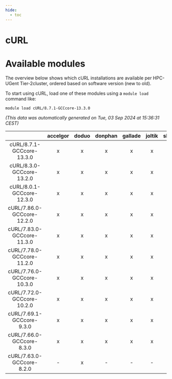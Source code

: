 ```yaml
---
hide:
  - toc
---
```


cURL
====

# Available modules


The overview below shows which cURL installations are available per HPC-UGent Tier-2cluster, ordered based on software version (new to old).

To start using cURL, load one of these modules using a `module load` command like:

```shell
module load cURL/8.7.1-GCCcore-13.3.0
```

*(This data was automatically generated on Tue, 03 Sep 2024 at 15:36:31 CEST)*  

| |accelgor|doduo|donphan|gallade|joltik|shinx|skitty|
| :---: | :---: | :---: | :---: | :---: | :---: | :---: | :---: |
|cURL/8.7.1-GCCcore-13.3.0|x|x|x|x|x|x|x|
|cURL/8.3.0-GCCcore-13.2.0|x|x|x|x|x|x|x|
|cURL/8.0.1-GCCcore-12.3.0|x|x|x|x|x|x|x|
|cURL/7.86.0-GCCcore-12.2.0|x|x|x|x|x|x|x|
|cURL/7.83.0-GCCcore-11.3.0|x|x|x|x|x|x|x|
|cURL/7.78.0-GCCcore-11.2.0|x|x|x|x|x|x|x|
|cURL/7.76.0-GCCcore-10.3.0|x|x|x|x|x|-|x|
|cURL/7.72.0-GCCcore-10.2.0|x|x|x|x|x|-|x|
|cURL/7.69.1-GCCcore-9.3.0|x|x|x|x|x|-|x|
|cURL/7.66.0-GCCcore-8.3.0|x|x|x|x|x|-|x|
|cURL/7.63.0-GCCcore-8.2.0|-|x|-|-|-|-|-|
